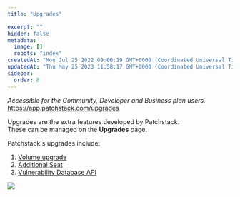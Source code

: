 ```yaml
---
title: "Upgrades"

excerpt: ""
hidden: false
metadata: 
  image: []
  robots: "index"
createdAt: "Mon Jul 25 2022 09:06:19 GMT+0000 (Coordinated Universal Time)"
updatedAt: "Thu May 25 2023 11:58:17 GMT+0000 (Coordinated Universal Time)"
sidebar:
  order: 8
---
```

_Accessible for the Community, Developer and Business plan users._  
<https://app.patchstack.com/upgrades>

Upgrades are the extra features developed by Patchstack.  
These can be managed on the **Upgrades** page.

Patchstack's upgrades include:



1. [Volume upgrade](/patchstack-app/upgrades/volume-upgrade/)
2. [Additional Seat](/patchstack-app/upgrades/additional-seat/)
3. [Vulnerability Database API](/patchstack-app/upgrades/vulnerability-database-api/)


![](@images/patchstack-upgrades.png)
